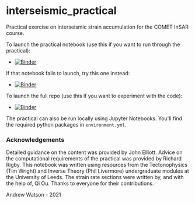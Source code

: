 # interseismic_practical

Practical exercise on interseismic strain accumulation for the COMET InSAR course.

To launch the practical notebook (use this if you want to run through the practical):
- [![Binder](https://mybinder.org/badge_logo.svg)](https://mybinder.org/v2/gh/andwatson/interseismic_practical/Qi?filepath=Interseis_practical.ipynb)

If that notebook fails to launch, try this one instead:
- [![Binder](https://mybinder.org/badge_logo.svg)](https://mybinder.org/v2/gh/andwatson/interseismic_practical/main?filepath=Interseis_practical.ipynb)

To launch the full repo (use this if you want to experiment with the code):
- [![Binder](https://mybinder.org/badge_logo.svg)](https://mybinder.org/v2/gh/andwatson/interseismic_practical/main)

The practical can also be run locally using Jupyter Notebooks. You'll find the required python packages in `environment.yml`.

### Acknowledgements

Detailed guidance on the content was provided by John Elliott. Advice on the computational requirements of the practical was provided by Richard Rigby. This notebook was written using resources from the Tectonophysics (Tim Wright) and Inverse Theory (Phil Livermore) undergraduate modules at the University of Leeds. The strain rate sections were written by, and with the help of, Qi Ou. Thanks to everyone for their contributions.

Andrew Watson - 2021
